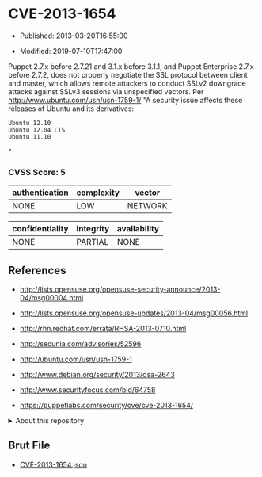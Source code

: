 # CVE-2013-1654

- Published: 2013-03-20T16:55:00

- Modified: 2019-07-10T17:47:00

Puppet 2.7.x before 2.7.21 and 3.1.x before 3.1.1, and Puppet Enterprise 2.7.x before 2.7.2, does not properly negotiate the SSL protocol between client and master, which allows remote attackers to conduct SSLv2 downgrade attacks against SSLv3 sessions via unspecified vectors. Per http://www.ubuntu.com/usn/usn-1759-1/
"A security issue affects these releases of Ubuntu and its derivatives:

    Ubuntu 12.10
    Ubuntu 12.04 LTS
    Ubuntu 11.10
"

### CVSS Score: **5**

| authentication | complexity | vector |
| --- | --- | --- |
| NONE | LOW | NETWORK |

| confidentiality | integrity | availability |
| --- | --- | --- |
| NONE | PARTIAL | NONE |

## References

* http://lists.opensuse.org/opensuse-security-announce/2013-04/msg00004.html

* http://lists.opensuse.org/opensuse-updates/2013-04/msg00056.html

* http://rhn.redhat.com/errata/RHSA-2013-0710.html

* http://secunia.com/advisories/52596

* http://ubuntu.com/usn/usn-1759-1

* http://www.debian.org/security/2013/dsa-2643

* http://www.securityfocus.com/bid/64758

* https://puppetlabs.com/security/cve/cve-2013-1654/

<details>
<summary>About this repository</summary> 

  This repository is part of the project [Live Hack CVE](https://github.com/Live-Hack-CVE). Main website can be found [www.live-hack.org](https://www.live-hack.org) 
  
  Made by [Sn0wAlice](https://github.com/Sn0wAlice) for the people that care about security and need to have a feed of the latest CVEs. Hope you enjoy it, don't forget to star the repo and follow me on [Twitter](https://twitter.com/Sn0wAlice) and [Github](https://github.com/Sn0wAlice). And that is my [personnal website](https://www.alice-snow.me/)

  - [Home Page](https://github.com/Live-Hack-CVE)
  - [Framework](https://github.com/Live-Hack-CVE/cve-framework)
  - [CVE database](https://github.com/Live-Hack-CVE/full_database)
  - [Changelog](https://github.com/Live-Hack-CVE/Changelog)
</details>

## Brut File

* [CVE-2013-1654.json](https://raw.githubusercontent.com/Live-Hack-CVE/full_database/main/cves/2013/CVE-2013-1654.json)

